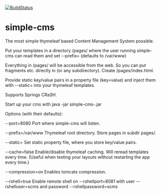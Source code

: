 [![BuildStatus](https://travis-ci.org/roskenet/simple-cms.svg?branch=master)](https://travis-ci.org/roskenet/simple-cms)
# simple-cms
The most simple thymeleaf based Content Management System possible.

Put your templates in a directory <TemplateDir>/pages/ where the user running simple-cms can read them and set
--prefix=<TemplateDir> (defaults to /var/www)

Everything in /pages/ will be accessible from the web. So you can put fragments etc. directly in <TemplateDir> (or any subdirectory).
Create <TemplateDir>/pages/index.html.

Provide static key/value pairs in a property file (key=value) and inject them with --static=<FullPathToStaticValueFile> into your thymeleaf templates.

Supports Springs CRaSH.

Start up your cms with
java -jar simple-cms-<VERSION>.jar 

Options (with their defaults):

--port=8080
Port where simple-cms will listen.

--prefix=/var/www
Thymeleaf root directory. Store pages in subdir pages/.

--static=
Set static property file, where you store key/value pairs.

--cache=false
Enable/disable thymeleaf caching. Will reread templates every time. (Useful when testing your layouts without restarting the app every time.)

--compression=on
Enables tomcats compression.

--rshell=true
Enable remote shell on
--rshellport=8081
with user
--rshelluser=scms
and password
--rshellpassword=scms
